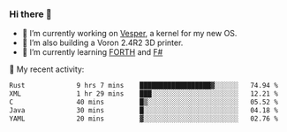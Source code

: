 ### Hi there 👋

<!--
**berkus/berkus** is a ✨ _special_ ✨ repository because its `README.md` (this file) appears on your GitHub profile.

Here are some ideas to get you started:

- 🔭 I’m currently working on ...
- 🌱 I’m currently learning ...
- 👯 I’m looking to collaborate on ...
- 🤔 I’m looking for help with ...
- 💬 Ask me about ...
- 📫 How to reach me: ...
- 😄 Pronouns: ...
- ⚡ Fun fact: ...
-->

- 🔭 I’m currently working on [Vesper](https://github.com/metta-systems/vesper), a kernel for my new OS.
- 🔭 I’m also building a Voron 2.4R2 3D printer.
- 🌱 I’m currently learning [FORTH](http://forth.com/starting-forth/) and [F#](https://fsharpforfunandprofit.com/)

💼 My recent activity:

<!--START_SECTION:waka-->

```txt
Rust             9 hrs 7 mins    ██████████████████▓░░░░░░   74.94 %
XML              1 hr 29 mins    ███░░░░░░░░░░░░░░░░░░░░░░   12.21 %
C                40 mins         █▒░░░░░░░░░░░░░░░░░░░░░░░   05.52 %
Java             30 mins         █░░░░░░░░░░░░░░░░░░░░░░░░   04.18 %
YAML             20 mins         ▓░░░░░░░░░░░░░░░░░░░░░░░░   02.76 %
```

<!--END_SECTION:waka-->
